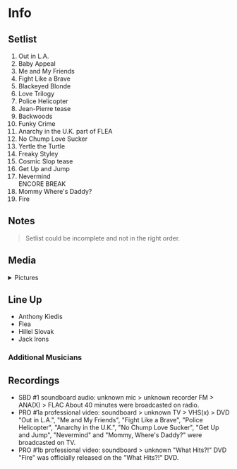 # Info

## Setlist

1. Out in L.A.
2. Baby Appeal
3. Me and My Friends
4. Fight Like a Brave
5. Blackeyed Blonde
6. Love Trilogy
7. Police Helicopter
8. Jean-Pierre tease
9. Backwoods
10. Funky Crime
11. Anarchy in the U.K. part of FLEA
12. No Chump Love Sucker
13. Yertle the Turtle
14. Freaky Styley
15. Cosmic Slop tease
16. Get Up and Jump
17. Nevermind
<br>ENCORE BREAK
18. Mommy Where's Daddy?
19. Fire

## Notes

> Setlist could be incomplete and not in the right order.

## Media 

<details>
  <summary>Pictures</summary>
  <!--<img alt="Setlist" title="Setlist" src="_.jpg" height="200" />
  <img alt="Clipping" title="Clipping" src="_.jpg" height="200" />
  <img alt="Flyer" title="Flyer" src="_.jpg" height="200" />-->
</details>

## Line Up

* Anthony Kiedis
* Flea
* Hillel Slovak
* Jack Irons

### Additional Musicians

## Recordings

* SBD #1 soundboard audio: unknown mic > unknown recorder FM > ANA(X) > FLAC About 40 minutes were broadcasted on radio.
* PRO #1a professional video: soundboard > unknown TV > VHS(x) > DVD "Out in L.A.", "Me and My Friends", "Fight Like a Brave", "Police Helicopter", "Anarchy in the U.K.", "No Chump Love Sucker", "Get Up and Jump", "Nevermind" and "Mommy, Where's Daddy?" were broadcasted on TV.
* PRO #1b professional video: soundboard > unknown "What Hits?!" DVD "Fire" was officially released on the "What Hits?!" DVD.
